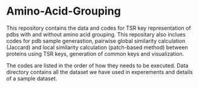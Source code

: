 # Amino-Acid-Grouping

This repository contains the data and codes for TSR key representation of pdbs with and without amino acid grouping. This repositary also inclues codes for pdb sample generastion, pairwise global similarity calculation (Jaccard) and local similarity calculation (patch-based method) between proteins using TSR keys, generation of common keys and visualization. 

The codes are listed in the order of how they needs to be executed. 
Data directory contains all the dataset we have used in experements and details of a sample dataset. 

